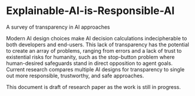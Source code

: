 # Explainable-AI-is-Responsible-AI
A survey of transparency in AI approaches


Modern AI design choices make AI decision calculations indecipherable to both developers and end-users. This lack of transparency has the potential to create an array of problems, ranging from errors and a lack of trust to existential risks for humanity, such as the stop-button problem where human-desired safeguards stand in direct opposition to agent goals. Current research compares multiple AI designs for transparency to single out more responsible, trustworthy, and safe approaches.

This document is draft of research paper as the work is still in progress.
